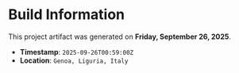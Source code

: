 # Build Information

This project artifact was generated on **Friday, September 26, 2025**.

- **Timestamp**: `2025-09-26T00:59:00Z`
- **Location**: `Genoa, Liguria, Italy`
